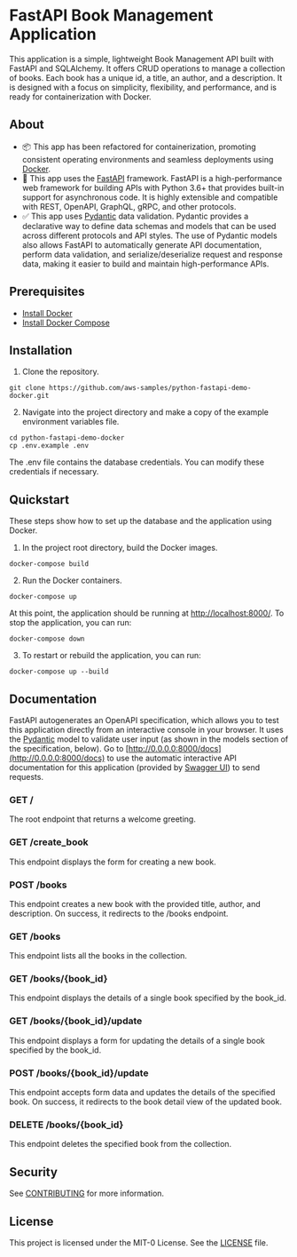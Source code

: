 # FastAPI Book Management Application
This application is a simple, lightweight Book Management API built with FastAPI and SQLAlchemy. It offers CRUD operations to manage a collection of books. Each book has a unique id, a title, an author, and a description. It is designed with a focus on simplicity, flexibility, and performance, and is ready for containerization with Docker.

## About
- 📦 This app has been refactored for containerization, promoting consistent operating environments and seamless deployments using [Docker](https://www.docker.com/).
- 🚀 This app uses the [FastAPI](https://fastapi.tiangolo.com/) framework. FastAPI is a high-performance web framework for building APIs with Python 3.6+ that provides built-in support for asynchronous code. It is highly extensible and compatible with REST, OpenAPI, GraphQL, gRPC, and other protocols.
-  ✅ This app uses [Pydantic](https://docs.pydantic.dev/) data validation. Pydantic provides a declarative way to define data schemas and models that can be used across different protocols and API styles. The use of Pydantic models also allows FastAPI to automatically generate API documentation, perform data validation, and serialize/deserialize request and response data, making it easier to build and maintain high-performance APIs.

## Prerequisites
- [Install Docker](https://docs.docker.com/get-docker/)
- [Install Docker Compose](https://docs.docker.com/compose/install/)

## Installation
1. Clone the repository.
```
git clone https://github.com/aws-samples/python-fastapi-demo-docker.git
```
2. Navigate into the project directory and make a copy of the example environment variables file.
```
cd python-fastapi-demo-docker
cp .env.example .env
```
The .env file contains the database credentials. You can modify these credentials if necessary.

## Quickstart
These steps show how to set up the database and the application using Docker.

1. In the project root directory, build the Docker images.
```
docker-compose build
```

2. Run the Docker containers.
```
docker-compose up
```
At this point, the application should be running at [http://localhost:8000/](http://localhost:8000/). To stop the application, you can run:
```
docker-compose down
```
3. To restart or rebuild the application, you can run:
```
docker-compose up --build
```

## Documentation
FastAPI autogenerates an OpenAPI specification, which allows you to test this application directly from an interactive console in your browser. It uses the [Pydantic](https://docs.pydantic.dev/) model to validate user input (as shown in the models section of the specification, below). Go to [http://0.0.0.0:8000/docs](http://0.0.0.0:8000/docs) to use the automatic interactive API documentation for this application (provided by [Swagger UI](https://github.com/swagger-api/swagger-ui)) to send requests. 

### GET /
The root endpoint that returns a welcome greeting.

### GET /create_book
This endpoint displays the form for creating a new book.

### POST /books
This endpoint creates a new book with the provided title, author, and description. On success, it redirects to the /books endpoint.

### GET /books
This endpoint lists all the books in the collection.

### GET /books/{book_id}
This endpoint displays the details of a single book specified by the book_id.

### GET /books/{book_id}/update
This endpoint displays a form for updating the details of a single book specified by the book_id.

### POST /books/{book_id}/update
This endpoint accepts form data and updates the details of the specified book. On success, it redirects to the book detail view of the updated book.

### DELETE /books/{book_id}
This endpoint deletes the specified book from the collection.

## Security

See [CONTRIBUTING](CONTRIBUTING.md#security-issue-notifications) for more information.

## License

This project is licensed under the MIT-0 License. See the [LICENSE](LICENSE) file.

